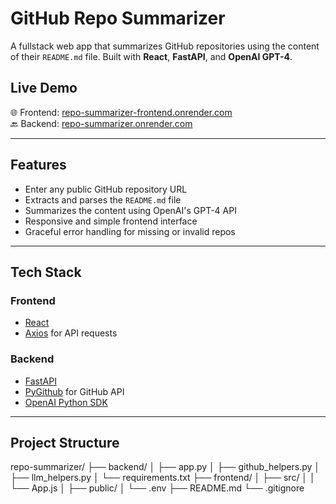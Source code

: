# GitHub Repo Summarizer

A fullstack web app that summarizes GitHub repositories using the content of their `README.md` file. Built with **React**, **FastAPI**, and **OpenAI GPT-4**.

##   Live Demo

🌐 Frontend: [repo-summarizer-frontend.onrender.com](https://repo-summarizer-frontend.onrender.com)  
🔙 Backend: [repo-summarizer.onrender.com](https://repo-summarizer.onrender.com)

---

##   Features

- Enter any public GitHub repository URL
- Extracts and parses the `README.md` file
- Summarizes the content using OpenAI's GPT-4 API
- Responsive and simple frontend interface
- Graceful error handling for missing or invalid repos

---

##   Tech Stack

### Frontend
- [React](https://reactjs.org/)
- [Axios](https://axios-http.com/) for API requests

### Backend
- [FastAPI](https://fastapi.tiangolo.com/)
- [PyGithub](https://pygithub.readthedocs.io/) for GitHub API
- [OpenAI Python SDK](https://github.com/openai/openai-python)

---

##  Project Structure

repo-summarizer/
├── backend/
│ ├── app.py
│ ├── github_helpers.py
│ ├── llm_helpers.py
│ └── requirements.txt
├── frontend/
│ ├── src/
│ │ └── App.js
│ ├── public/
│ └── .env
├── README.md
└── .gitignore
